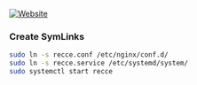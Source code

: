 [![Website](https://img.shields.io/website?url=https://www.aneur.info)](https://www.aneur.info/recce)

### Create SymLinks

```bash
sudo ln -s recce.conf /etc/nginx/conf.d/
sudo ln -s recce.service /etc/systemd/system/
sudo systemctl start recce
```
